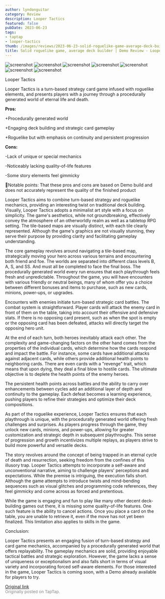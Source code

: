 ```yaml
---
author: lyndonguitar
category: Review
description: Looper Tactics
featured: false
pubDate: 2023-06-23
tags:
- taptap
- looper-tactics
thumb: /images/reviews/2023-06-23-solid-roguelike-game-average-deck-builder--demo-review---looper-tactics-0.avif
title: Solid roguelike game, average deck builder | Demo Review - Looper Tactics
---
```


<div class="gallery">
  <img src="/images/reviews/2023-06-23-solid-roguelike-game-average-deck-builder--demo-review---looper-tactics-0.avif" alt="screenshot" />
  <img src="/images/reviews/2023-06-23-solid-roguelike-game-average-deck-builder--demo-review---looper-tactics-1.avif" alt="screenshot" />
  <img src="/images/reviews/2023-06-23-solid-roguelike-game-average-deck-builder--demo-review---looper-tactics-2.avif" alt="screenshot" />
  <img src="/images/reviews/2023-06-23-solid-roguelike-game-average-deck-builder--demo-review---looper-tactics-3.avif" alt="screenshot" />
  <img src="/images/reviews/2023-06-23-solid-roguelike-game-average-deck-builder--demo-review---looper-tactics-4.avif" alt="screenshot" />
  <img src="/images/reviews/2023-06-23-solid-roguelike-game-average-deck-builder--demo-review---looper-tactics-5.avif" alt="screenshot" />
  <img src="/images/reviews/2023-06-23-solid-roguelike-game-average-deck-builder--demo-review---looper-tactics-6.avif" alt="screenshot" />
</div>

Looper Tactics

Looper Tactics is a turn-based strategy card game infused with roguelike elements, and presents players with a journey through a procedurally generated world of eternal life and death.


**Pros:**


+Procedurally generated world

+Engaging deck building and strategic card gameplay

+Roguelike but with emphasis on continuity and persistent progression


**Cons:**


-Lack of unique or special mechanics

-Noticeably lacking quality-of-life features

-Some story elements feel gimmicky

📝Notable points: That these pros and cons are based on Demo build and does not accurately represent the quality of the finished product

Looper Tactics aims to combine turn-based strategy and roguelike mechanics, providing an interesting twist on traditional deck building. Visually, Looper Tactics adopts a minimalist art style with a focus on simplicity. The game's aesthetics, while not groundbreaking, effectively convey the atmosphere of an otherworldly realm as well as a tabletop RPG setting. The tile-based maps are visually distinct, with each tile clearly represented. Although the game's graphics are not visually stunning, they serve their purpose by providing clarity and facilitating gameplay understanding.

The core gameplay revolves around navigating a tile-based map, strategically moving your hero across various terrains and encountering both friend and foe. The worlds are separated into different class levels B, A, S, and SS. And must all be completed to face the final boss. The procedurally generated world every run ensures that each playthrough feels fresh and unpredictable. Throughout the game, you will have encounters with various friendly or neutral beings, many of whom offer you a choice between different bonuses and items to purchase, such as new cards, minions, power-ups, or upgrades.

Encounters with enemies initiate turn-based strategic card battles. The combat system is straightforward. Player cards will attack the enemy card in front of them on the table, taking into account their offensive and defensive stats. If there is no opposing card present, such as when the spot is empty or the opposing card has been defeated, attacks will directly target the opposing hero unit.

At the end of each turn, both heroes inevitably attack each other. The complexity and game-changing factors on the other hand comes from the properties of the individual cards, which determine how the cards respond and impact the battle. For instance, some cards have additional attacks against adjacent cards, while others provide additional health points to neighboring cards. There are even cards with a "revenge" trait, which means that upon dying, they deal a final blow to hostile cards. The ultimate objective is to deplete the health points of the enemy heroes.

The persistent health points across battles and the ability to carry over enhancements between cycles add an additional layer of depth and continuity to the gameplay. Each defeat becomes a learning experience, pushing players to refine their strategies and optimize their deck compositions.

As part of the roguelike experience, Looper Tactics ensures that each playthrough is unique, with the procedurally generated world offering fresh challenges and surprises. As players progress through the game, they unlock new cards, minions, and power-ups, allowing for greater customization and strategic depth in subsequent playthroughs. This sense of progression and growth incentivizes multiple replays, as players strive to build more powerful and versatile decks.

The story revolves around the concept of being trapped in an eternal cycle of death and resurrection, seeking freedom from the confines of this illusory trap. Looper Tactics attempts to incorporate a self-aware and unconventional narrative, aiming to challenge players' perceptions and expectations. While the premise is intriguing, the execution falls short. Although the game attempts to introduce twists and mind-bending sequences such as visual glitches and programming code references, they feel gimmicky and come across as forced and pretentious.

While the game is engaging and fun to play like many other decent deck-building games out there, it is missing some quality-of-life features. One such feature is the ability to cancel actions. Once you place a card on the table, you are unable to retrieve it, even if the move has not yet been finalized. This limitation also applies to skills in the game.

Conclusion:

Looper Tactics presents an engaging fusion of turn-based strategy and card game mechanics, accompanied by a procedurally generated world that offers replayability. The gameplay mechanics are solid, providing enjoyable tactical battles and strategic exploration. However, the game lacks a sense of uniqueness or exceptionalism and also falls short in terms of visual variety and incorporating forced self-aware elements. For those interested in the game, Looper Tactics is coming soon, with a Demo already available for players to try.

[Original link](https://www.taptap.io/post/5878272)<br><span style="font-size: 0.95em; color: #888;">Originally posted on TapTap.</span>